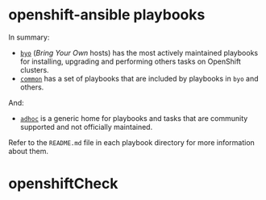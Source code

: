# openshift-ansible playbooks

In summary:

- [`byo`](byo) (_Bring Your Own_ hosts) has the most actively maintained
  playbooks for installing, upgrading and performing others tasks on OpenShift
  clusters.
- [`common`](common) has a set of playbooks that are included by playbooks in
  `byo` and others.

And:

- [`adhoc`](adhoc) is a generic home for playbooks and tasks that are community
  supported and not officially maintained.

Refer to the `README.md` file in each playbook directory for more information
about them.
# openshiftCheck
